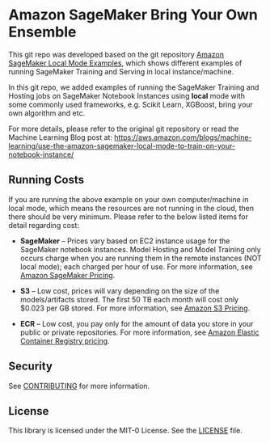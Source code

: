 # Amazon SageMaker Bring Your Own Ensemble

This git repo was developed based on the git repository [Amazon SageMaker Local Mode Examples](https://github.com/aws-samples/amazon-sagemaker-local-mode), which shows different examples of running SageMaker Training and Serving in local instance/machine.

In this git repo, we added examples of running the SageMaker Training and Hosting jobs on SageMaker Notebook Instances using **local** mode with some commonly used frameworks, e.g. Scikit Learn, XGBoost, bring your own algorithm and etc.

For more details, please refer to the original git repository or read the Machine Learning Blog post at: https://aws.amazon.com/blogs/machine-learning/use-the-amazon-sagemaker-local-mode-to-train-on-your-notebook-instance/



## Running Costs

If you are running the above example on your own computer/machine in local mode, which means the resources are not running in the cloud, then there should be very minimum. Please refer to the below listed items for detail regarding cost:

- **SageMaker** – Prices vary based on EC2 instance usage for the SageMaker notebook instances. Model Hosting and Model Training only occurs charge when you are running them in the remote instances (NOT local mode); each charged per hour of use. For more information, see [Amazon SageMaker Pricing](https://aws.amazon.com/sagemaker/pricing/).
  
- **S3** – Low cost, prices will vary depending on the size of the models/artifacts stored. The first 50 TB each month will cost only $0.023 per GB stored. For more information, see [Amazon S3 Pricing](https://aws.amazon.com/s3/pricing/).

- **ECR** – Low cost, you pay only for the amount of data you store in your public or private repositories. For more information, see [Amazon Elastic Container Registry pricing](https://aws.amazon.com/ecr/pricing/).

## Security

See [CONTRIBUTING](CONTRIBUTING.md#security-issue-notifications) for more information.

## License

This library is licensed under the MIT-0 License. See the [LICENSE](LICENSE) file.
